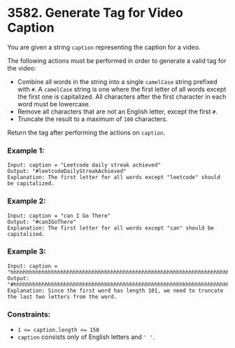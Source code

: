 # 3582. Generate Tag for Video Caption

You are given a string `caption` representing the caption for a video.

The following actions must be performed in order to generate a valid tag for the video:

- Combine all words in the string into a single `camelCase` string prefixed with `#`. A `camelCase` string is one where the first letter of all words except the first one is capitalized. All characters after the first character in each word must be lowercase.
- Remove all characters that are not an English letter, except the first `#`.
- Truncate the result to a maximum of `100` characters.

Return the tag after performing the actions on `caption`.

### Example 1:

```
Input: caption = "Leetcode daily streak achieved"
Output: "#leetcodeDailyStreakAchieved"
Explanation: The first letter for all words except "leetcode" should be capitalized.
```

### Example 2:

```
Input: caption = "can I Go There"
Output: "#canIGoThere"
Explanation: The first letter for all words except "can" should be capitalized.
```

### Example 3:

```
Input: caption = "hhhhhhhhhhhhhhhhhhhhhhhhhhhhhhhhhhhhhhhhhhhhhhhhhhhhhhhhhhhhhhhhhhhhhhhhhhhhhhhhhhhhhhhhhhhhhhhhhhhhh"
Output: "#hhhhhhhhhhhhhhhhhhhhhhhhhhhhhhhhhhhhhhhhhhhhhhhhhhhhhhhhhhhhhhhhhhhhhhhhhhhhhhhhhhhhhhhhhhhhhhhhhhh"
Explanation: Since the first word has length 101, we need to truncate the last two letters from the word.
```

### Constraints:

- `1 <= caption.length <= 150`
- `caption` consists only of English letters and `' '`.
